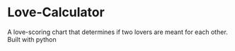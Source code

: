 # Love-Calculator
A love-scoring chart that determines if two lovers are meant for each other. Built with python

